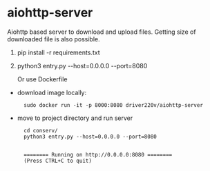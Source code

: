 # aiohttp-server
Aiohttp based server to download and upload files. Getting size of downloaded file is also possible.


1) pip install -r requirements.txt
2) python3 entry.py --host=0.0.0.0 --port=8080
    
    Or use Dockerfile

- download image locally:
    
    
        sudo docker run -it -p 8000:8080 driver220v/aiohttp-server
- move to project directory and run server
        
        
        cd conserv/
        python3 entry.py --host=0.0.0.0 --port=8080
        
        
        ======== Running on http://0.0.0.0:8080 ========
        (Press CTRL+C to quit)